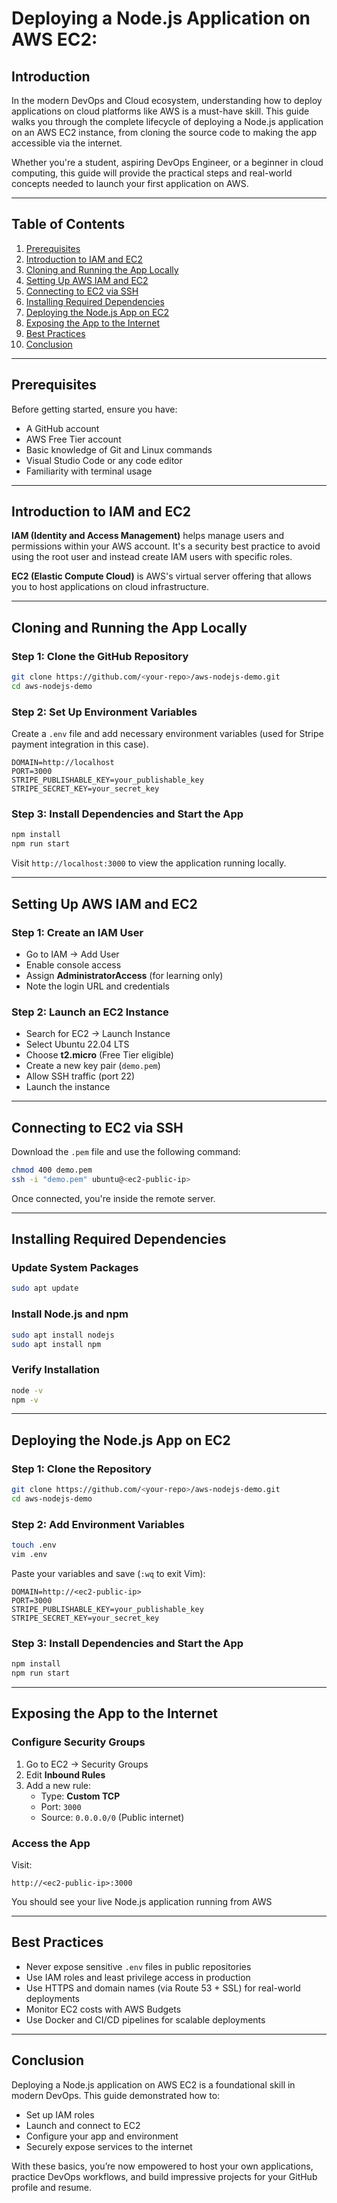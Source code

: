 # Deploying a Node.js Application on AWS EC2:

## Introduction

In the modern DevOps and Cloud ecosystem, understanding how to deploy applications on cloud platforms like AWS is a must-have skill. This guide walks you through the complete lifecycle of deploying a Node.js application on an AWS EC2 instance, from cloning the source code to making the app accessible via the internet.

Whether you're a student, aspiring DevOps Engineer, or a beginner in cloud computing, this guide will provide the practical steps and real-world concepts needed to launch your first application on AWS.

---

## Table of Contents

1. [Prerequisites](#prerequisites)  
2. [Introduction to IAM and EC2](#introduction-to-iam-and-ec2)  
3. [Cloning and Running the App Locally](#cloning-and-running-the-app-locally)  
4. [Setting Up AWS IAM and EC2](#setting-up-aws-iam-and-ec2)  
5. [Connecting to EC2 via SSH](#connecting-to-ec2-via-ssh)  
6. [Installing Required Dependencies](#installing-required-dependencies)  
7. [Deploying the Node.js App on EC2](#deploying-the-nodejs-app-on-ec2)  
8. [Exposing the App to the Internet](#exposing-the-app-to-the-internet)  
9. [Best Practices](#best-practices)  
10. [Conclusion](#conclusion)

---

## Prerequisites

Before getting started, ensure you have:

- A GitHub account  
- AWS Free Tier account  
- Basic knowledge of Git and Linux commands  
- Visual Studio Code or any code editor  
- Familiarity with terminal usage

---

## Introduction to IAM and EC2

**IAM (Identity and Access Management)** helps manage users and permissions within your AWS account. It's a security best practice to avoid using the root user and instead create IAM users with specific roles.

**EC2 (Elastic Compute Cloud)** is AWS's virtual server offering that allows you to host applications on cloud infrastructure.

---

## Cloning and Running the App Locally

### Step 1: Clone the GitHub Repository

```bash
git clone https://github.com/<your-repo>/aws-nodejs-demo.git
cd aws-nodejs-demo
```

### Step 2: Set Up Environment Variables

Create a `.env` file and add necessary environment variables (used for Stripe payment integration in this case).

```env
DOMAIN=http://localhost
PORT=3000
STRIPE_PUBLISHABLE_KEY=your_publishable_key
STRIPE_SECRET_KEY=your_secret_key
```

### Step 3: Install Dependencies and Start the App

```bash
npm install
npm run start
```

Visit `http://localhost:3000` to view the application running locally.

---

## Setting Up AWS IAM and EC2

### Step 1: Create an IAM User

- Go to IAM → Add User  
- Enable console access  
- Assign **AdministratorAccess** (for learning only)  
- Note the login URL and credentials

### Step 2: Launch an EC2 Instance

- Search for EC2 → Launch Instance  
- Select Ubuntu 22.04 LTS  
- Choose **t2.micro** (Free Tier eligible)  
- Create a new key pair (`demo.pem`)  
- Allow SSH traffic (port 22)  
- Launch the instance

---

## Connecting to EC2 via SSH

Download the `.pem` file and use the following command:

```bash
chmod 400 demo.pem
ssh -i "demo.pem" ubuntu@<ec2-public-ip>
```

Once connected, you're inside the remote server.

---

## Installing Required Dependencies

### Update System Packages

```bash
sudo apt update
```

### Install Node.js and npm

```bash
sudo apt install nodejs
sudo apt install npm
```

### Verify Installation

```bash
node -v
npm -v
```

---

## Deploying the Node.js App on EC2

### Step 1: Clone the Repository

```bash
git clone https://github.com/<your-repo>/aws-nodejs-demo.git
cd aws-nodejs-demo
```

### Step 2: Add Environment Variables

```bash
touch .env
vim .env
```

Paste your variables and save (`:wq` to exit Vim):

```env
DOMAIN=http://<ec2-public-ip>
PORT=3000
STRIPE_PUBLISHABLE_KEY=your_publishable_key
STRIPE_SECRET_KEY=your_secret_key
```

### Step 3: Install Dependencies and Start the App

```bash
npm install
npm run start
```

---

## Exposing the App to the Internet

### Configure Security Groups

1. Go to EC2 → Security Groups  
2. Edit **Inbound Rules**  
3. Add a new rule:
   - Type: **Custom TCP**
   - Port: `3000`
   - Source: `0.0.0.0/0` (Public internet)

### Access the App

Visit:

```
http://<ec2-public-ip>:3000
```

You should see your live Node.js application running from AWS

---

## Best Practices

- Never expose sensitive `.env` files in public repositories  
- Use IAM roles and least privilege access in production  
- Use HTTPS and domain names (via Route 53 + SSL) for real-world deployments  
- Monitor EC2 costs with AWS Budgets  
- Use Docker and CI/CD pipelines for scalable deployments

---

## Conclusion

Deploying a Node.js application on AWS EC2 is a foundational skill in modern DevOps. This guide demonstrated how to:

- Set up IAM roles  
- Launch and connect to EC2  
- Configure your app and environment  
- Securely expose services to the internet

With these basics, you’re now empowered to host your own applications, practice DevOps workflows, and build impressive projects for your GitHub profile and resume.
